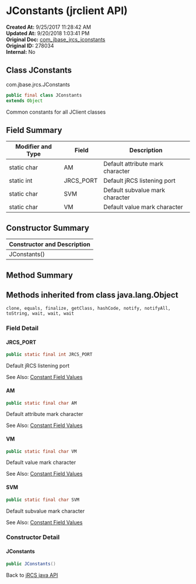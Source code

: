 # JConstants (jrclient API)

**Created At:** 9/25/2017 11:28:42 AM  
**Updated At:** 9/20/2018 1:03:41 PM  
**Original Doc:** [com_jbase_jrcs_jconstants](https://docs.jbase.com/jrcs/com_jbase_jrcs_jconstants)  
**Original ID:** 278034  
**Internal:** No  

## Class JConstants

com.jbase.jrcs.JConstants

``` java
public final class JConstants
extends Object
```

Common constants for all JClient classes

## Field Summary

| Modifier and Type |  Field |  Description |
| --- | --- | --- |
| static char | AM | Default attribute mark character |
| static int | JRCS\_PORT | Default jRCS listening port |
| static char | SVM | Default subvalue mark character |
| static char | VM | Default value mark character |

## Constructor Summary

| Constructor and Description |
| --- |
| JConstants() |

## Method Summary

## Methods inherited from class java.lang.Object

`clone, equals, finalize, getClass, hashCode, notify, notifyAll, toString, wait, wait, wait`

### Field Detail

#### JRCS\_PORT

``` java
public static final int JRCS_PORT
```

Default jRCS listening port

See Also: [Constant Field Values](./../../jremote/constant-field-values)

#### AM

``` java
public static final char AM
```

Default attribute mark character

See Also: [Constant Field Values](./../../jremote/constant-field-values)

#### VM

``` java
public static final char VM
```

Default value mark character

See Also: [Constant Field Values](./../../jremote/constant-field-values#com.jbase.jrcs.JConstants)

#### SVM

``` java
public static final char SVM
```

Default subvalue mark character

See Also: [Constant Field Values](./../../jremote/constant-field-values#com.jbase.jrcs.JConstants)

### Constructor Detail

#### JConstants

``` java
public JConstants()
```

Back to [jRCS java API](./../README.md)
